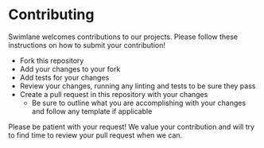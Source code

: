 # Contributing

Swimlane welcomes contributions to our projects. Please follow these instructions on how to submit your contribution!

- Fork this repository
- Add your changes to your fork
- Add tests for your changes
- Review your changes, running any linting and tests to be sure they pass
- Create a pull request in this repository with your changes
  - Be sure to outline what you are accomplishing with your changes and follow any template if applicable

Please be patient with your request! We value your contribution and will try to find time to review your pull request when we can.